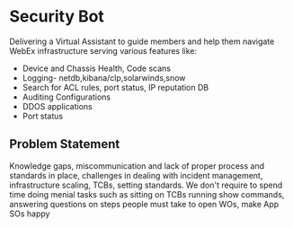 # Security Bot
 Delivering a Virtual Assistant to guide members and help them navigate WebEx infrastructure serving various features like:
+ Device and Chassis Health, Code scans
+ Logging- netdb,kibana/clp,solarwinds,snow
+ Search for ACL rules, port status, IP reputation DB
+ Auditing Configurations
+ DDOS applications
+ Port status

## Problem Statement
Knowledge gaps, miscommunication and lack of proper process and standards in place,
challenges in dealing with incident management, infrastructure scaling, TCBs, setting standards.
We don't require to spend time doing menial tasks such as sitting on TCBs running show commands, 
answering questions on steps people must take to open WOs, make App SOs happy
